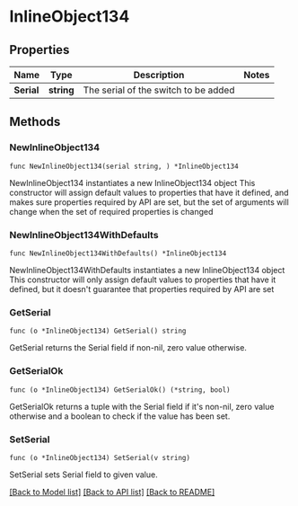 # InlineObject134

## Properties

Name | Type | Description | Notes
------------ | ------------- | ------------- | -------------
**Serial** | **string** | The serial of the switch to be added | 

## Methods

### NewInlineObject134

`func NewInlineObject134(serial string, ) *InlineObject134`

NewInlineObject134 instantiates a new InlineObject134 object
This constructor will assign default values to properties that have it defined,
and makes sure properties required by API are set, but the set of arguments
will change when the set of required properties is changed

### NewInlineObject134WithDefaults

`func NewInlineObject134WithDefaults() *InlineObject134`

NewInlineObject134WithDefaults instantiates a new InlineObject134 object
This constructor will only assign default values to properties that have it defined,
but it doesn't guarantee that properties required by API are set

### GetSerial

`func (o *InlineObject134) GetSerial() string`

GetSerial returns the Serial field if non-nil, zero value otherwise.

### GetSerialOk

`func (o *InlineObject134) GetSerialOk() (*string, bool)`

GetSerialOk returns a tuple with the Serial field if it's non-nil, zero value otherwise
and a boolean to check if the value has been set.

### SetSerial

`func (o *InlineObject134) SetSerial(v string)`

SetSerial sets Serial field to given value.



[[Back to Model list]](../README.md#documentation-for-models) [[Back to API list]](../README.md#documentation-for-api-endpoints) [[Back to README]](../README.md)


